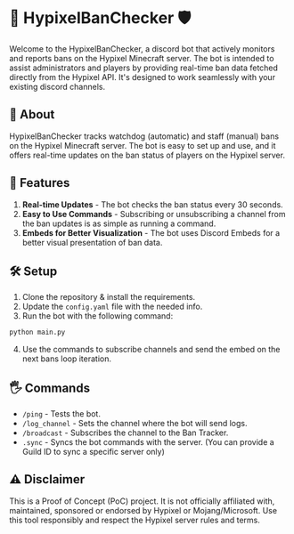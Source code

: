 # 🏰 HypixelBanChecker 🛡️

Welcome to the HypixelBanChecker, a discord bot that actively monitors and reports bans on the Hypixel Minecraft server. The bot is intended to assist administrators and players by providing real-time ban data fetched directly from the Hypixel API. It's designed to work seamlessly with your existing discord channels.

## 📖 About

HypixelBanChecker tracks watchdog (automatic) and staff (manual) bans on the Hypixel Minecraft server. The bot is easy to set up and use, and it offers real-time updates on the ban status of players on the Hypixel server.

## 🚀 Features

1. **Real-time Updates** - The bot checks the ban status every 30 seconds.
2. **Easy to Use Commands** - Subscribing or unsubscribing a channel from the ban updates is as simple as running a command.
3. **Embeds for Better Visualization** - The bot uses Discord Embeds for a better visual presentation of ban data.

## 🛠️ Setup

1. Clone the repository & install the requirements.
2. Update the `config.yaml` file with the needed info.
3. Run the bot with the following command:
```bash
python main.py
```
4. Use the commands to subscribe channels and send the embed on the next bans loop iteration.

## 🖐️ Commands

- `/ping` - Tests the bot.
- `/log_channel` - Sets the channel where the bot will send logs.
- `/broadcast` - Subscribes the channel to the Ban Tracker.
- `.sync` - Syncs the bot commands with the server. (You can provide a Guild ID to sync a specific server only)

## ⚠️ Disclaimer

This is a Proof of Concept (PoC) project. It is not officially affiliated with, maintained, sponsored or endorsed by Hypixel or Mojang/Microsoft. Use this tool responsibly and respect the Hypixel server rules and terms.
